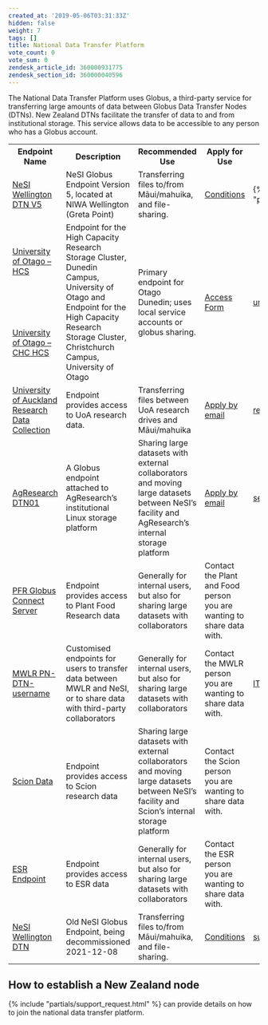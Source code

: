 ```yaml
---
created_at: '2019-05-06T03:31:33Z'
hidden: false
weight: 7
tags: []
title: National Data Transfer Platform
vote_count: 0
vote_sum: 0
zendesk_article_id: 360000931775
zendesk_section_id: 360000040596
---
```


The National Data Transfer Platform uses Globus, a third-party service
for transferring large amounts of data between Globus Data Transfer
Nodes (DTNs). New Zealand DTNs facilitate the transfer of data to and
from institutional storage. This service allows data to be accessible to
any person who has a Globus account.

<table>
<tbody>
<tr>
    <th>Endpoint Name</th>
    <th>Description</th>
    <th>Recommended Use</th>
    <th>Apply for Use</th>
    <th>Contact</th>
</tr>
<tr>
    <td><a href="https://app.globus.org/file-manager?origin_id=3064bb28-e940-11e8-8caa-0a1d4c5c824a">NeSI Wellington DTN V5</a></td>
    <td >NeSI Globus Endpoint Version 5, located at NIWA Wellington (Greta Point)</td>
    <td>Transferring files to/from Māui/mahuika, and file-sharing.</td>
    <td><a href="https://support.nesi.org.nz/hc/en-gb/articles/4405623380751">Conditions</a></td>
    <td>{% include "partials/support_request.html" %}</a></td>
</tr>
<tr>
    <td>
        <a href="https://app.globus.org/file-manager?origin_id=108e72ac-c509-4cd0-940f-b7e3aa543007">University of Otago – HCS</a>
    </td>
    <td rowspan=2>Endpoint for the High Capacity Research Storage Cluster, Dunedin Campus, University of Otago and Endpoint for the High Capacity Research Storage Cluster, Christchurch Campus, University of Otago</td>
    <td rowspan=2>Primary endpoint for Otago Dunedin; uses local service accounts or globus sharing.</td>
    <td rowspan=2><a href="https://www.otago.ac.nz/its/forms/hcs-high-speed-data-transfer-service-access-form">Access Form</a></td>
    <td rowspan=2><a href="mailto:university@otago.ac.nz">university@otago.ac.nz</a></td>
</tr>
<tr>
    <td>
        <a href="https://app.globus.org/file-manager?origin_id=eeb5308a-2471-4696-9571-dd2092e041f9">University of Otago – CHC HCS</a>
    </td>
</tr>
<tr>
    <td><a href="https://app.globus.org/file-manager?destination_id=844ba90c-1d37-4480-8263-a206ebd9f4f3">University of Auckland Research Data Collection</a></td>
    <td>Endpoint provides access to UoA research data.</td>
    <td>Transferring files between UoA research drives and Māui/mahuika</td>
    <td><a href="mailto:researchdata@auckland.ac.nz">Apply by email</a></td>
    <td><a href="mailto:researchdata@auckland.ac.nz">researchdata@auckland.ac.nz</a></td>
</tr>
<tr>
    <td><a href="https://app.globus.org/file-manager?origin_id=455b2930-a0df-11e8-96e4-0a6d4e044368">AgResearch DTN01</a></td>
    <td>A Globus endpoint attached to AgResearch’s institutional Linux storage platform</td>
    <td>Sharing large datasets with external collaborators and moving large datasets between NeSI’s facility and AgResearch’s internal storage platform</td>
    <td><a href="mailto:servicedesk@agresearch.co.nz">Apply by email</a></td>
    <td><a href="mailto:servicedesk@agresearch.co.nz">servicedesk@agresearch.co.nz</a></td>
</tr>
<tr>
    <td><a href="https://app.globus.org/file-manager/collections/8861482e-b5a1-4ac8-ac52-2a5a5db5455d/overview?back=endpoints">PFR Globus Connect Server</a></td>
    <td>Endpoint provides access to Plant Food Research data</td>
    <td>Generally for internal users, but also for sharing large datasets with collaborators</td>
    <td>Contact the Plant and Food person you are wanting to share data with.</td>
    <td></td>
</tr>
<tr>
    <td><a href="https://transfer.nesi.org.nz/file-manager/collections/fc778f2e-d02f-40b8-9aea-470066145f3a/overview?back=endpoints">MWLR PN-DTN-username</a></td>
    <td>Customised endpoints for users to transfer data between MWLR and NeSI, or to share data with third-party collaborators</td>
    <td>Generally for internal users, but also for sharing large datasets with collaborators</td>
    <td>Contact the MWLR person you are wanting to share data with.</td>
    <td><a href="mailto:IToperations@landcareresearch.co.nz">IToperations@landcareresearch.co.nz</a></td>
</tr>
<tr>
    <td ><a href="https://transfer.nesi.org.nz/file-manager/collections/a256195f-cebe-4483-8e29-599d1d2388ed/overview?back=endpoints">Scion Data</a></td>
    <td>Endpoint provides access to Scion research data</td>
    <td >Sharing large datasets with external collaborators and moving large datasets between NeSI’s facility and Scion’s internal storage platform</td>
    <td>Contact the Scion person you are wanting to share data with.</td>
    <td></td>
</tr>
<tr>
    <td><a href="https://transfer.nesi.org.nz/file-manager/collections/632f9dad-f7a8-4411-b1c4-540aae646bac/overview">ESR Endpoint</a></td>
    <td>Endpoint provides access to ESR data</td>
    <td>Generally for internal users, but also for sharing large datasets with collaborators</td>
    <td>Contact the ESR person you are wanting to share data with.</td>
    <td></td>
</tr>
<tr>
    <td><a href="https://app.globus.org/file-manager?origin_id=3064bb28-e940-11e8-8caa-0a1d4c5c824a">NeSI Wellington DTN</a></td>
    <td>Old NeSI Globus Endpoint, being decommissioned 2021-12-08</td>
    <td>Transferring files to/from Māui/mahuika, and file-sharing.</td>
    <td><a href="https://support.nesi.org.nz/hc/en-gb/articles/4405623380751">Conditions</a></td>
    <td><a href="mailto:support@nesi.org.nz">support@nesi.org.nz</a></td>
</tr>
</tbody>
</table>

## How to establish a New Zealand node

{% include "partials/support_request.html" %} can provide details on how to
join the national data transfer platform.

